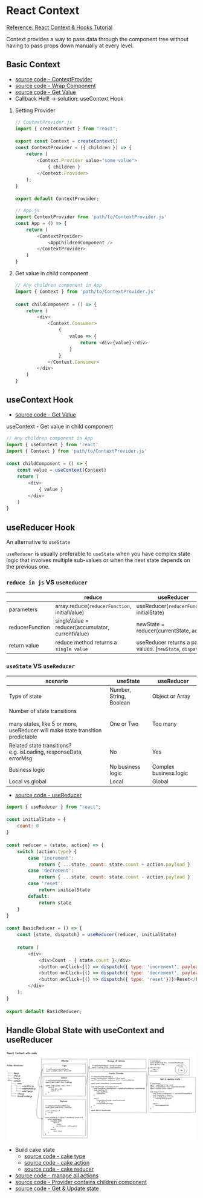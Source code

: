 # React Context

[Reference: React Context & Hooks Tutorial](https://youtu.be/6RhOzQciVwI)

Context provides a way to pass data through the component tree without having to pass props down manually at every level.

## Basic Context

- [source code - ContextProvider](../src/components/context/basic/ContextProvider.js)
- [source code - Wrap Component](../src/pages/Context/BasicContext.js)
- [source code - Get Value](../src/components/context/basic/CompC.js)
- Callback Hell! -> solution: useContext Hook
1. Setting Provider
    ```javascript
    // ContextProvider.js
    import { createContext } from "react";

    export const Context = createContext()
    const ContextProvider = ({ children }) => {
        return (
            <Context.Provider value="some value">
                { children }
            </Context.Provider>
        );
    }
    
    export default ContextProvider;
    ```
    ```javascript
    // App.js
    import ContextProvider from 'path/to/ContextProvider.js'
    const App = () => {
        return (
            <ContextProvider>
                <AppChildrenComponent />
            </ContextProvider>
        )
    }
    ```
2. Get value in child component
    ```javascript
    // Any children component in App
    import { Context } from 'path/to/ContextProvider.js'

    const childComponent = () => {
        return (
            <div>
                <Context.Consumer>
                    {
                        value => {
                            return <div>{value}</div>
                        }
                    }
                </Context.Consumer>
            </div>
        )
    }
    ```
## useContext Hook
- [source code - Get Value](../src/components/context/basic/CompD.js)

useContext - Get value in child component

```javascript
// Any children component in App
import { useContext } from 'react'
import { Context } from 'path/to/ContextProvider.js'

const childComponent = () => {
    const value = useContext(Context)
    return (
        <div>
            { value }
        </div>
    )
}
```

## useReducer Hook
An alternative to `useState`

`useReducer` is usually preferable to `useState` when you have complex state logic that involves multiple sub-values or when the next state depends on the previous one.

### `reduce in js` VS `useReducer`

| | reduce | useReducer |
| --- | --- | --- |
| parameters | array.reduce(`reducerFunction`, initialValue) | useReducer(`reducerFunction`, initialState) |
| reducerFunction | singleValue = reducer(accumulator, currentValue) | newState = reducer(currentState, action) |
| return value | reduce method returns a `single value` | useReducer returns a pair of values. [`newState`, `dispatch`]

### `useState` VS `useReducer`
| scenario | useState | useReducer |
| --- | --- | --- |
| Type of state | Number, String, Boolean | Object or Array |
| Number of state transitions<br /><br />many states, like 5 or more, useReducer will make state transition predictable | One or Two | Too many | 
| Related state transitions?<br />e.g. isLoading, responseData, errorMsg | No | Yes |
| Business logic | No business logic | Complex business logic |
| Local vs global | Local | Global |


- [source code - useReducer](../src/pages/ContextAndReducer/BasicReducer.js)
```javascript
import { useReducer } from "react";

const initialState = {
    count: 0
}

const reducer = (state, action) => {
    switch (action.type) {
        case 'increment':
            return { ...state, count: state.count + action.payload }
        case 'decrement':
            return { ...state, count: state.count - action.payload }
        case 'reset':
            return initialState
        default:
            return state
    }
}

const BasicReducer = () => {
    const [state, dispatch] = useReducer(reducer, initialState)

    return (
        <div>
            <div>Count - { state.count }</div>
            <button onClick={() => dispatch({ type: 'increment', payload: 1})}>Increment</button>
            <button onClick={() => dispatch({ type: 'decrement', payload: 1})}>Decrement</button>
            <button onClick={() => dispatch({ type: 'reset'})}>Reset</button>
        </div>
    );
}
 
export default BasicReducer;
```

## Handle Global State with useContext and useReducer
![React Context Overview With Code](../src/assets/react-context-overview-with-code.png)

- Build cake state
    - [source code - cake type](../src/components/contextAndReducer/handleGlobalState/context/cake/cakeType.js)
    - [source code - cake action](../src/components/contextAndReducer/handleGlobalState/context/cake/cakeAction.js)
    - [source code - cake reducer](../src/components/contextAndReducer/handleGlobalState/context/cake/cakeReducer.js)
- [source code - manage all actions](../src/components/contextAndReducer/handleGlobalState/context/index.js)
- [source code - Provider contains children component](../src/pages/ContextAndReducer/HandleGlobalState.js)
- [source code - Get & Update state](../src/components/contextAndReducer/handleGlobalState/children/CompC.js)
